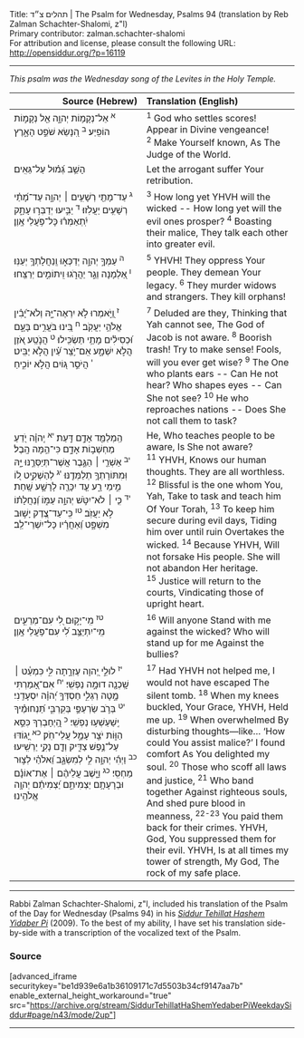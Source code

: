 <html>
<head></head>
<body>
Title: תהלים צ״ד  | The Psalm for Wednesday, Psalms 94 (translation by Reb Zalman Schachter-Shalomi, z"l)<br />
Primary contributor: zalman.schachter-shalomi<br />
For attribution and license, please consult the following URL: <a href="http://opensiddur.org/?p=16119">http://opensiddur.org/?p=16119</a>
<p />
<hr />

<div class="english">
<em>This psalm was the Wednesday song of the Levites in the Holy Temple.</em>
</div>

<table style="margin-left: auto;margin-right: auto;" class="draggable">
<thead><tr><th id="x" style="text-align: right;">Source (Hebrew)</th><th style="text-align: left;">Translation (English)</th></tr></thead>
<tbody>
<tr>
<td style="vertical-align:top;" width="46%">
<div class="liturgy"><span lang="he">
<sup>א</sup>&nbsp;אֵל־נְקָמ֥וֹת יְהוָ֑ה 
אֵ֖ל נְקָמ֣וֹת הוֹפִֽיַע׃
<sup>ב</sup>&nbsp;הִ֭נָּשֵׂא 
שֹׁפֵ֣ט הָאָ֑רֶץ 
</span></div>
</td>
 
<td style="vertical-align:top;" width="53%">
<div class="english">
<sup>1</sup>&nbsp;God who settles scores!
Appear in Divine vengeance!
<sup>2</sup>&nbsp;Make Yourself known, 
As The Judge of the World.
</div></td>
</tr>


<tr>
<td style="vertical-align:top;" width="46%">
<div class="liturgy"><span lang="he">
הָשֵׁ֥ב גְּ֝מ֗וּל 
עַל־גֵּאִֽים׃
</span></div>
</td>
 
<td style="vertical-align:top;" width="53%">
<div class="english">
Let the arrogant suffer 
Your retribution.
</div></td>
</tr>


<tr>
<td style="vertical-align:top;" width="46%">
<div class="liturgy"><span lang="he">
<sup>ג</sup>&nbsp;עַד־מָתַ֖י 
רְשָׁעִ֥ים ׀ יְהוָ֑ה 
עַד־מָ֝תַ֗י 
רְשָׁעִ֥ים יַעֲלֹֽזוּ׃
<sup>ד</sup>&nbsp;יַבִּ֣יעוּ יְדַבְּר֣וּ עָתָ֑ק 
יִֽ֝תְאַמְּר֗וּ 
כָּל־פֹּ֥עֲלֵי אָֽוֶן׃
</span></div>
</td>
 
<td style="vertical-align:top;" width="53%">
<div class="english">
<sup>3</sup>&nbsp;How long yet YHVH 
will the wicked --
How long yet 
will the evil ones prosper?
<sup>4</sup>&nbsp;Boasting their malice,
They talk each other 
into greater evil.
</div></td>
</tr>


<tr>
<td style="vertical-align:top;" width="46%">
<div class="liturgy"><span lang="he">
<sup>ה</sup>&nbsp;עַמְּךָ֣ יְהוָ֣ה 
יְדַכְּא֑וּ 
וְֽנַחֲלָתְךָ֥ יְעַנּֽוּ׃
<sup>ו</sup>&nbsp;אַ֭לְמָנָה 
וְגֵ֣ר יַהֲרֹ֑גוּ 
וִֽיתוֹמִ֣ים יְרַצֵּֽחוּ׃
</span></div>
</td>
 
<td style="vertical-align:top;" width="53%">
<div class="english">
<sup>5</sup>&nbsp;YHVH! 
They oppress Your people.
They demean Your legacy.
<sup>6</sup>&nbsp;They murder widows 
and strangers.
They kill orphans!
</div></td>
</tr>


<tr>
<td style="vertical-align:top;" width="46%">
<div class="liturgy"><span lang="he">
<sup>ז</sup>&nbsp;וַ֭יֹּ֣אמְרוּ 
לֹ֣א יִרְאֶה־יָּ֑הּ 
וְלֹא־יָ֝בִ֗ין אֱלֹהֵ֥י יַעֲקֹֽב׃
<sup>ח</sup>&nbsp;בִּ֭ינוּ 
בֹּעֲרִ֣ים בָּעָ֑ם 
וּ֝כְסִילִ֗ים מָתַ֥י תַּשְׂכִּֽילוּ׃
<sup>ט</sup>&nbsp;הֲנֹ֣טַֽע אֹ֭זֶן 
הֲלֹ֣א יִשְׁמָ֑ע 
אִֽם־יֹ֥צֵֽר עַ֝֗יִן 
הֲלֹ֣א יַבִּֽיט׃
<sup>י</sup>&nbsp;הֲיֹסֵ֣ר גּ֭וֹיִם 
הֲלֹ֣א יוֹכִ֑יחַ 
</span></div>
</td>
 
<td style="vertical-align:top;" width="53%">
<div class="english">
<sup>7</sup>&nbsp;Deluded are they, 
Thinking that Yah cannot see,
The God of Jacob is not aware.
<sup>8</sup>&nbsp;Boorish trash!  
Try to make sense!
Fools, will you ever get wise?
<sup>9</sup>&nbsp;The One who plants ears --
Can He not hear?
Who shapes eyes --
Can She not see?
<sup>10</sup>&nbsp;He who reproaches nations --
Does She not call them to task?
</div></td>
</tr>


<tr>
<td style="vertical-align:top;" width="46%">
<div class="liturgy"><span lang="he">
הַֽמְלַמֵּ֖ד 
אָדָ֣ם דָּֽעַת׃
<sup>יא</sup>&nbsp;יְֽהוָ֗ה 
יֹ֭דֵעַ מַחְשְׁב֣וֹת אָדָ֑ם 
כִּי־הֵ֥מָּה הָֽבֶל׃
<sup>יב</sup>&nbsp;אַשְׁרֵ֤י ׀ הַגֶּ֣בֶר 
אֲשֶׁר־תְּיַסְּרֶ֣נּוּ יָּ֑הּ 
וּֽמִתּוֹרָתְךָ֥ 
תְלַמְּדֶֽנּוּ׃
<sup>יג</sup>&nbsp;לְהַשְׁקִ֣יט ל֭וֹ 
מִ֣ימֵי רָ֑ע 
עַ֤ד יִכָּרֶ֖ה 
לָרָשָׁ֣ע שָֽׁחַת׃
<sup>יד</sup>&nbsp;כִּ֤י ׀ 
לֹא־יִטֹּ֣שׁ יְהוָ֣ה עַמּ֑וֹ 
וְ֝נַחֲלָת֗וֹ לֹ֣א יַעֲזֹֽב׃
<sup>טו</sup>&nbsp;כִּֽי־עַד־צֶ֭דֶק יָשׁ֣וּב מִשְׁפָּ֑ט 
וְ֝אַחֲרָ֗יו כָּל־יִשְׁרֵי־לֵֽב׃
</span></div>
</td>
 
<td style="vertical-align:top;" width="53%">
<div class="english">
He, Who teaches people 
to be aware, Is She not aware?
<sup>11</sup>&nbsp;YHVH, 
Knows our human thoughts.
They are all worthless.
<sup>12</sup>&nbsp;Blissful is the one 
whom You, Yah, 
Take to task and teach him 
Of Your Torah,
<sup>13</sup>&nbsp;To keep him secure 
during evil days,
Tiding him over until ruin 
Overtakes the wicked.
<sup>14</sup>&nbsp;Because YHVH, 
Will not forsake His people.
She will not abandon Her heritage.
<sup>15</sup>&nbsp;Justice will return to the courts,
Vindicating those of upright heart.
</div></td>
</tr>


<tr>
<td style="vertical-align:top;" width="46%">
<div class="liturgy"><span lang="he">
<sup>טז</sup>&nbsp;מִֽי־יָק֣וּם לִ֭י 
עִם־מְרֵעִ֑ים 
מִֽי־יִתְיַצֵּ֥ב לִ֝י 
עִם־פֹּ֥עֲלֵי אָֽוֶן׃
</span></div>
</td>
 
<td style="vertical-align:top;" width="53%">
<div class="english">
<sup>16</sup>&nbsp;Will anyone 
Stand with me against the wicked?
Who will stand up for me
Against the bullies?
</div></td>
</tr>


<tr>
<td style="vertical-align:top;" width="46%">
<div class="liturgy"><span lang="he">
<sup>יז</sup>&nbsp;לוּלֵ֣י יְ֭הוָה עֶזְרָ֣תָה לִּ֑י 
כִּמְעַ֓ט ׀ 
שָֽׁכְנָ֖ה דוּמָ֣ה נַפְשִֽׁי׃
<sup>יח</sup>&nbsp;אִם־אָ֭מַרְתִּי מָ֣טָה רַגְלִ֑י 
חַסְדְּךָ֥ יְ֝הוָ֗ה 
יִסְעָדֵֽנִי׃
<sup>יט</sup>&nbsp;בְּרֹ֣ב 
שַׂרְעַפַּ֣י 
בְּקִרְבִּ֑י 
תַּ֝נְחוּמֶ֗יךָ 
יְֽשַׁעַשְׁע֥וּ נַפְשִֽׁי׃
<sup>כ</sup>&nbsp;הַֽ֭יְחָבְרְךָ כִּסֵּ֣א הַוּ֑וֹת 
יֹצֵ֖ר עָמָ֣ל עֲלֵי־חֹֽק׃
<sup>כא</sup>&nbsp;יָ֭גוֹדּוּ 
עַל־נֶ֣פֶשׁ צַדִּ֑יק 
וְדָ֖ם נָקִ֣י יַרְשִֽׁיעוּ׃
<sup>כב</sup>&nbsp;וַיְהִ֬י יְהוָ֣ה לִ֣י 
לְמִשְׂגָּ֑ב 
וֵ֝אלֹהַ֗י 
לְצ֣וּר מַחְסִֽי׃
<sup>כג</sup>&nbsp;וַיָּ֤שֶׁב עֲלֵיהֶ֨ם ׀ 
אֶת־אוֹנָ֗ם 
וּבְרָעָתָ֥ם יַצְמִיתֵ֑ם 
יַ֝צְמִיתֵ֗ם יְהוָ֥ה אֱלֹהֵֽינוּ׃
</span></div>
</td>
 
<td style="vertical-align:top;" width="53%">
<div class="english">
<sup>17</sup>&nbsp;Had YHVH not helped me,
I would not have escaped 
The silent tomb.
<sup>18</sup>&nbsp;When my knees buckled,
Your Grace,  YHVH,
Held me up.
<sup>19</sup>&nbsp;When overwhelmed 
By disturbing thoughts—like…
‘How could You assist malice?’
I found comfort 
As You delighted my soul.
<sup>20</sup>&nbsp;Those who scoff 
all laws and justice,
<sup>21</sup>&nbsp;Who band together 
Against righteous souls,
And shed pure blood in meanness,
<sup>22-23</sup>&nbsp;You paid them back 
for their crimes.
YHVH, God, 
You suppressed them for their evil.
YHVH, Is at all times
my tower of strength,
My God,
The rock of my safe place.
</div></td>
 </tr>
</tbody></table>

<hr />

Rabbi Zalman Schachter-Shalomi, z"l, included his translation of the Psalm of the Day for Wednesday (Psalms 94) in his <em><a href="https://opensiddur.org/siddurim/ha-ari/neo-hasidut/reb-zalmans-open-siddur-tehillat-hashem/">Siddur Tehillat Hashem Yidaber Pi</a></em> (2009). To the best of my ability, I have set his translation side-by-side with a transcription of the vocalized text of the Psalm.

<h3>Source</h3>

[advanced_iframe securitykey="be1d939e6a1b36109171c7d5503b34cf9147aa7b" enable_external_height_workaround="true" src="https://archive.org/stream/SiddurTehillatHaShemYedaberPiWeekdaySiddur#page/n43/mode/2up"]

<hr />

&nbsp;
</body>
</html>